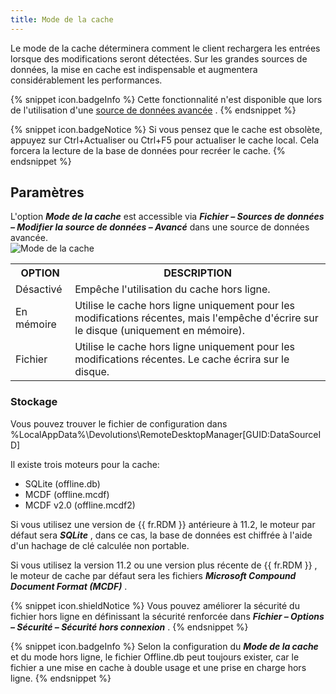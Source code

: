 ```yaml
---
title: Mode de la cache
---
```

Le mode de la cache déterminera comment le client rechargera les entrées lorsque des modifications seront détectées. Sur les grandes sources de données, la mise en cache est indispensable et augmentera considérablement les performances.  

{% snippet icon.badgeInfo %} 
Cette fonctionnalité n'est disponible que lors de l'utilisation d'une [source de données avancée](/rdm/windows/data-sources/data-sources-types/advanced-data-sources/) . 
{% endsnippet %}
 
{% snippet icon.badgeNotice %} 
Si vous pensez que le cache est obsolète, appuyez sur Ctrl+Actualiser ou Ctrl+F5 pour actualiser le cache local. Cela forcera la lecture de la base de données pour recréer le cache. 
{% endsnippet %}
 
## Paramètres 

L'option ***Mode de la cache*** est accessible via ***Fichier – Sources de données – Modifier la source de données – Avancé*** dans une source de données avancée.  
![Mode de la cache](/img/fr/rdm/windows/clip3581.png) 

<table>
	<tr>
		<th>
OPTION 
		</th>
		<th>
DESCRIPTION 
		</th>
	</tr>
	<tr>
		<td>
Désactivé 
		</td>
		<td>
Empêche l'utilisation du cache hors ligne. 
		</td>
	</tr>
	<tr>
		<td>
En mémoire 
		</td>
		<td>
Utilise le cache hors ligne uniquement pour les modifications récentes, mais l'empêche d'écrire sur le disque (uniquement en mémoire). 
		</td>
	</tr>
	<tr>
		<td>
Fichier 
		</td>
		<td>
Utilise le cache hors ligne uniquement pour les modifications récentes. Le cache écrira sur le disque. 
		</td>
	</tr>
</table>

### Stockage 

Vous pouvez trouver le fichier de configuration dans %LocalAppData%\Devolutions\RemoteDesktopManager\[GUID:DataSourceID]  

Il existe trois moteurs pour la cache:  

* SQLite (offline.db) 
* MCDF (offline.mcdf) 
* MCDF v2.0 (offline.mcdf2) 

Si vous utilisez une version de {{ fr.RDM }} antérieure à 11.2, le moteur par défaut sera ***SQLite*** , dans ce cas, la base de données est chiffrée à l'aide d'un hachage de clé calculée non portable.  

Si vous utilisez la version 11.2 ou une version plus récente de {{ fr.RDM }} , le moteur de cache par défaut sera les fichiers ***Microsoft Compound Document Format (MCDF)*** .  

{% snippet icon.shieldNotice %} 
Vous pouvez améliorer la sécurité du fichier hors ligne en définissant la sécurité renforcée dans ***Fichier – Options – Sécurité – Sécurité hors connexion*** . 
{% endsnippet %}
 
{% snippet icon.badgeInfo %} 
Selon la configuration du ***Mode de la cache*** et du mode hors ligne, le fichier Offline.db peut toujours exister, car le fichier a une mise en cache à double usage et une prise en charge hors ligne. 
{% endsnippet %}
 


